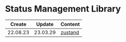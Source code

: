 # Status Management Library

|  Create  |  Update  | Content                 |
| :------: | :------: | :---------------------- |
| 22.08.23 | 23.03.29 | [zustand](./zustand.md) |
